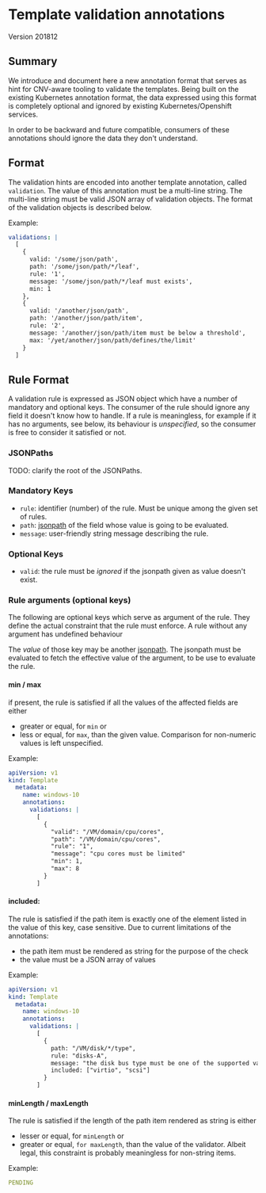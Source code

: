 # Template validation annotations

Version 201812

## Summary

We introduce and document here a new annotation format that serves as hint for CNV-aware tooling
to validate the templates.
Being built on the existing Kubernetes annotation format, the data expressed using this format
is completely optional and ignored by existing Kubernetes/Openshift services.

In order to be backward and future compatible, consumers of these annotations should ignore
the data they don't understand.

## Format

The validation hints are encoded into another template annotation, called `validation`. The value of this
annotation must be a multi-line string.
The multi-line string must be valid JSON array of validation objects. The format of the validation objects
is described below.

Example:
```yaml
validations: |
  [
    {
      valid: '/some/json/path',
      path: '/some/json/path/*/leaf',
      rule: '1',
      message: '/some/json/path/*/leaf must exists',
      min: 1
    },
    {
      valid: '/another/json/path',
      path: '/another/json/path/item',
      rule: '2',
      message: '/another/json/path/item must be below a threshold',
      max: '/yet/another/json/path/defines/the/limit'
    }
  ]
```


## Rule Format

A validation rule is expressed as JSON object which have a number of mandatory and optional keys.
The consumer of the rule should ignore any field it doesn't know how to handle.
If a rule is meaningless, for example if it has no arguments, see below, its behaviour is *unspecified*,
so the consumer is free to consider it satisfied or not.

### JSONPaths

TODO: clarify the root of the JSONPaths.

### Mandatory Keys

* `rule`: identifier (number) of the rule. Must be unique among the given set of rules.
* `path`: [jsonpath](https://kubernetes.io/docs/reference/kubectl/jsonpath/) of the field whose value is
   going to be evaluated.
* `message`: user-friendly string message describing the rule.

### Optional Keys

* `valid`: the rule must be *ignored* if the jsonpath given as value doesn't exist.

### Rule arguments (optional keys)

The following are optional keys which serve as argument of the rule. They define the actual constraint that
the rule must enforce.
A rule without any argument has undefined behaviour

The *value* of those key may be another [jsonpath](https://kubernetes.io/docs/reference/kubectl/jsonpath/).
The jsonpath must be evaluated to fetch the effective value of the argument, to be use to evaluate the rule.

#### min / max
if present, the rule is satisfied if all the values of the affected fields are either
- greater or equal, for `min` or
- less or equal, for `max`,
than the given value.
Comparison for non-numeric values is left unspecified.

Example:
```yaml
apiVersion: v1
kind: Template
  metadata:
    name: windows-10
    annotations:
      validations: |
        [
          {
            "valid": "/VM/domain/cpu/cores",
            "path": "/VM/domain/cpu/cores",
            "rule": "1",
            "message": "cpu cores must be limited"
            "min": 1,
            "max": 8
          }
        ]
```

#### included:
The rule is satisfied if the path item is exactly one of the element listed in the value of
this key, case sensitive. Due to current limitations of the annotations:
- the path item must be rendered as string for the purpose of the check
- the value must be a JSON array of values

Example:
```yaml
apiVersion: v1
kind: Template
  metadata:
    name: windows-10
    annotations:
      validations: |
        [
          {
            path: "/VM/disk/*/type",
            rule: "disks-A",
            message: "the disk bus type must be one of the supported values",
            included: ["virtio", "scsi"]
          }
        ]
```

#### minLength / maxLength

The rule is satisfied if the length of the path item rendered as string is either
- lesser or equal, for `minLength` or
- greater or equal, `for maxLength`,
than the value of the validator. Albeit legal, this constraint is probably meaningless for non-string items.

Example:
```yaml
PENDING
```
